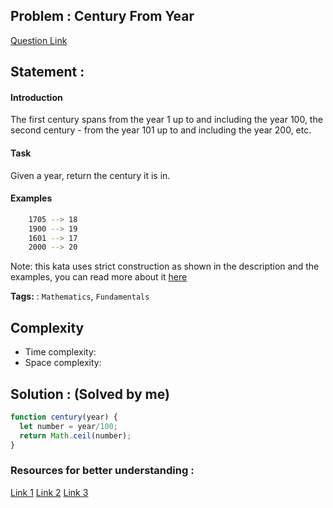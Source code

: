 ## Problem : Century From Year
[Question Link](https://www.codewars.com/kata/5a3fe3dde1ce0e8ed6000097)

## Statement : 
#### Introduction
The first century spans from the year 1 up to and including the year 100, the second century - from the year 101 up to and including the year 200, etc.

#### Task
Given a year, return the century it is in.

#### Examples 
```sh
    1705 --> 18
    1900 --> 19
    1601 --> 17
    2000 --> 20
```

Note: this kata uses strict construction as shown in the description and the examples, you can read more about it [here](https://en.wikipedia.org/wiki/Century)

**Tags:** : `Mathematics`, `Fundamentals`

## Complexity
-   Time complexity:
-   Space complexity:

## Solution : (Solved by me)

```javascript
function century(year) {
  let number = year/100;
  return Math.ceil(number);
}
```


### Resources for better understanding :

[Link 1](https://www.example.com)
[Link 2](https://www.example.com)
[Link 3](https://www.example.com)



